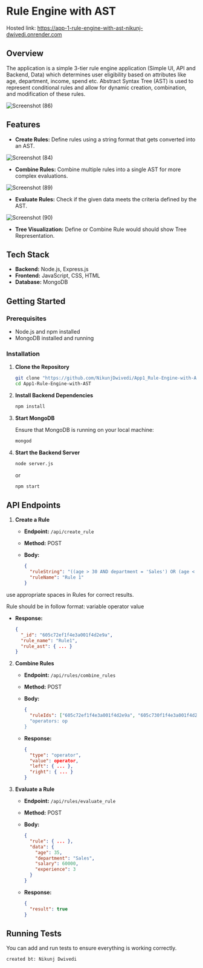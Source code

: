 # Rule Engine with AST
Hosted link: https://app-1-rule-engine-with-ast-nikunj-dwivedi.onrender.com

## Overview

The application is a simple 3-tier rule engine application (Simple UI, API and Backend, Data) which determines user eligibility based on attributes like age, department, income, spend etc. Abstract Syntax Tree (AST) is used to represent conditional rules and allow for dynamic creation, combination, and modification of these rules.


![Screenshot (86)](https://github.com/user-attachments/assets/f244252d-6f7d-4435-af8b-c7f7f44d4178)


## Features

- **Create Rules:** Define rules using a string format that gets converted into an AST.
  
![Screenshot (84)](https://github.com/user-attachments/assets/62c5ba89-cd29-42ae-8ff5-89e580633ba9)


- **Combine Rules:** Combine multiple rules into a single AST for more complex evaluations.
  
![Screenshot (89)](https://github.com/user-attachments/assets/3a85c5f2-93f7-4590-aae5-fedd01e09fc5)


- **Evaluate Rules:** Check if the given data meets the criteria defined by the AST.
  
![Screenshot (90)](https://github.com/user-attachments/assets/a3cc3a24-dbcc-47ce-84bb-fd1b0f1b2efd)



- **Tree Visualization:** Define or Combine Rule would should show Tree Representation.

## Tech Stack

- **Backend:** Node.js, Express.js
- **Frontend:** JavaScript, CSS, HTML
- **Database:** MongoDB

## Getting Started

### Prerequisites

- Node.js and npm installed
- MongoDB installed and running

### Installation

1. **Clone the Repository**
   ```bash
   git clone "https://github.com/NikunjDwivedi/App1_Rule-Engine-with-AST_Nikunj.git"
   cd App1-Rule-Engine-with-AST
   ```

2. **Install Backend Dependencies**

   ```bash
   npm install
   ```
   
3. **Start MongoDB**

   Ensure that MongoDB is running on your local machine:

   ```bash
   mongod
   ```

4. **Start the Backend Server**

   ```bash
   node server.js
   ```
   or
    ```bash
   npm start
   ```

## API Endpoints

1. **Create a Rule**
   - **Endpoint:** `/api/create_rule`
   - **Method:** POST
   - **Body:**

     ```json
     {
       "ruleString": "((age > 30 AND department = 'Sales') OR (age < 25 AND department = 'Marketing')) AND (salary > 50000 OR experience > 5)",
       "ruleName": "Rule 1"
     }
     ```
use appropriate spaces in Rules for correct results.

Rule should be in follow format:
variable operator value 

   - **Response:**

     ```json
     {
       "_id": "605c72ef1f4e3a001f4d2e9a",
       "rule_name": "Rule1",
       "rule_ast": { ... }
     }
     ```

2. **Combine Rules**
   - **Endpoint:** `/api/rules/combine_rules`
   - **Method:** POST
   - **Body:**

     ```json
     {
       "ruleIds": ["605c72ef1f4e3a001f4d2e9a", "605c730f1f4e3a001f4d2e9b"]
       "operators: op
     }
     ```
   - **Response:**

     ```json
     {
       "type": "operator",
       "value": operator,
       "left": { ... },
       "right": { ... }
     }
     ```

3. **Evaluate a Rule**
   - **Endpoint:** `/api/rules/evaluate_rule`
   - **Method:** POST
   - **Body:**

     ```json
     {
       "rule": { ... },
       "data": {
         "age": 35,
         "department": "Sales",
         "salary": 60000,
         "experience": 3
       }
     }
     ```
   - **Response:**

     ```json
     {
       "result": true
     }
     ```

## Running Tests

You can add and run tests to ensure everything is working correctly. 
```
created bt: Nikunj Dwivedi
